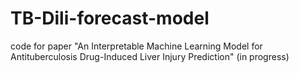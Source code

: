 # TB-Dili-forecast-model
code for paper "An Interpretable Machine Learning Model for Antituberculosis Drug-Induced Liver Injury Prediction"
(in progress)
